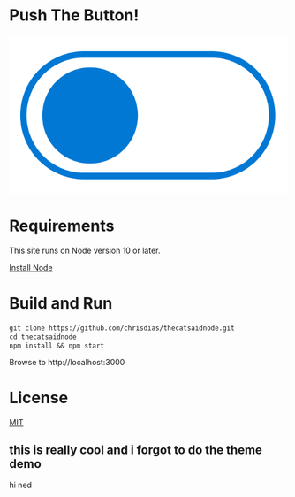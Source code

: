 
# Push The Button!

![alt](./assets/button.png)

# Requirements

This site runs on Node version 10 or later.

[Install Node](https://nodejs.org/en/download/)

# Build and Run

``` shell
git clone https://github.com/chrisdias/thecatsaidnode.git
cd thecatsaidnode
npm install && npm start
```

Browse to http://localhost:3000

# License
[MIT](./LICENSE)

## this is really cool and i forgot to do the theme demo

hi ned

